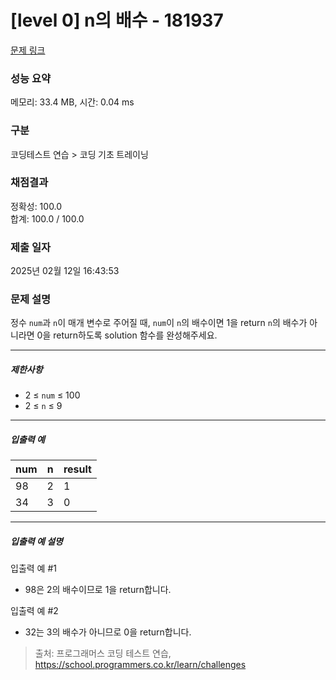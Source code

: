 # [level 0] n의 배수 - 181937 

[문제 링크](https://school.programmers.co.kr/learn/courses/30/lessons/181937) 

### 성능 요약

메모리: 33.4 MB, 시간: 0.04 ms

### 구분

코딩테스트 연습 > 코딩 기초 트레이닝

### 채점결과

정확성: 100.0<br/>합계: 100.0 / 100.0

### 제출 일자

2025년 02월 12일 16:43:53

### 문제 설명

<p>정수 <code>num</code>과 <code>n</code>이 매개 변수로 주어질 때, <code>num</code>이 <code>n</code>의 배수이면 1을 return <code>n</code>의 배수가 아니라면 0을 return하도록 solution 함수를 완성해주세요.</p>

<hr>

<h5>제한사항</h5>

<ul>
<li>2 ≤ <code>num</code> ≤ 100</li>
<li>2 ≤ <code>n</code> ≤ 9</li>
</ul>

<hr>

<h5>입출력 예</h5>
<table class="table">
        <thead><tr>
<th>num</th>
<th>n</th>
<th>result</th>
</tr>
</thead>
        <tbody><tr>
<td>98</td>
<td>2</td>
<td>1</td>
</tr>
<tr>
<td>34</td>
<td>3</td>
<td>0</td>
</tr>
</tbody>
      </table>
<hr>

<h5>입출력 예 설명</h5>

<p>입출력 예 #1</p>

<ul>
<li>98은 2의 배수이므로 1을 return합니다.</li>
</ul>

<p>입출력 예 #2</p>

<ul>
<li>32는 3의 배수가 아니므로 0을 return합니다.</li>
</ul>


> 출처: 프로그래머스 코딩 테스트 연습, https://school.programmers.co.kr/learn/challenges
